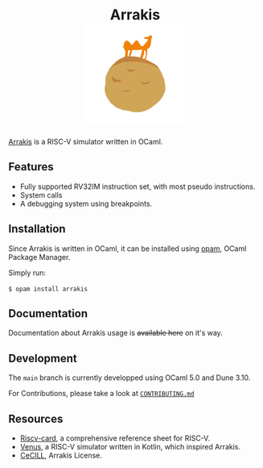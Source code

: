 <div align="center">
<h1>
    Arrakis
    <br>
    <img src="./imgs/logo.png" width="200" />
    </br>
</h1>
</div>

[Arrakis](https://en.wikipedia.org/wiki/Arrakis) is a RISC-V simulator written
in OCaml.

## Features

* Fully supported RV32IM instruction set, with most pseudo instructions.
* System calls
* A debugging system using breakpoints.

## Installation

Since Arrakis is written in OCaml, it can be installed using
[opam](https://opam.ocaml.org/), OCaml Package Manager.

Simply run:

`$ opam install arrakis`

## Documentation

Documentation about Arrakis usage is ~~available here~~ on it's way.

## Development

The `main` branch is currently developped using OCaml 5.0 and Dune 3.10.

For Contributions, please take a look at [`CONTRIBUTING.md`](./CONTRIBUTING.md)

## Resources

* [Riscv-card](https://github.com/jameslzhu/riscv-card), a comprehensive
  reference sheet for RISC-V.
* [Venus](https://github.com/kvakil/venus), a RISC-V simulator written in
  Kotlin, which inspired Arrakis.
* [CeCILL](http://www.cecill.info/index.en.html), Arrakis License.

